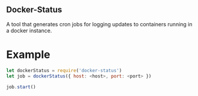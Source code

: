## Docker-Status
A tool that generates cron jobs for logging updates to containers running in a docker instance.

# Example

```javascript
let dockerStatus = require('docker-status')
let job = dockerStatus({ host: <host>, port: <port> })

job.start()
```
